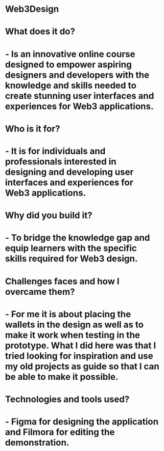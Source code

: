 # Web3Design
# What does it do?
# - Is an innovative online course designed to empower aspiring designers and developers with the knowledge and skills needed to create stunning user interfaces and experiences for Web3 applications.
# Who is it for?
# - It is for individuals and professionals interested in designing and developing user interfaces and experiences for Web3 applications. 
# Why did you build it?
# - To bridge the knowledge gap and equip learners with the specific skills required for Web3 design.
# Challenges faces and how I overcame them?
# - For me it is about placing the wallets in the design as well as to make it work when testing in the prototype. What I did here was that I tried looking for inspiration and use my old projects as guide so that I can be able to make it possible.
# Technologies and tools used?
# - Figma for designing the application and Filmora for editing the demonstration.
